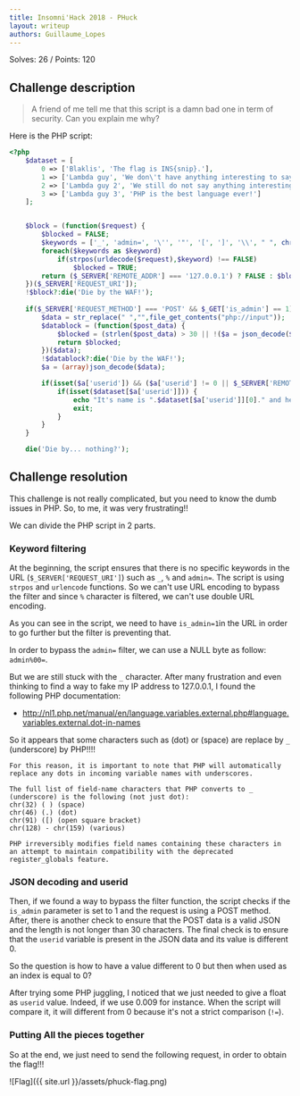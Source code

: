 ```yaml
---
title: Insomni'Hack 2018 - PHuck
layout: writeup
authors: Guillaume_Lopes
---
```

Solves: 26 / Points: 120


## Challenge description
> A friend of me tell me that this script is a damn bad one in term of security.
> Can you explain me why? 

Here is the PHP script:
```php
<?php
	$dataset = [
		0 => ['Blaklis', 'The flag is INS{snip}.'],
		1 => ['Lambda guy', 'We don\'t have anything interesting to say'],
		2 => ['Lambda guy 2', 'We still do not say anything interesting'],
		3 => ['Lambda guy 3', 'PHP is the best language ever!']
	];


	$block = (function($request) {
		$blocked = FALSE;
		$keywords = ['_', 'admin=', '\'', '"', '[', ']', '\\', " ", chr(9),chr(10),chr(11),chr(12),chr(13),chr(133),chr(160),"%"];
		foreach($keywords as $keyword)
			if(strpos(urldecode($request),$keyword) !== FALSE)
				$blocked = TRUE;
		return ($_SERVER['REMOTE_ADDR'] === '127.0.0.1') ? FALSE : $blocked;
	})($_SERVER['REQUEST_URI']);
	!$block?:die('Die by the WAF!');
	
	if($_SERVER['REQUEST_METHOD'] === 'POST' && $_GET['is_admin'] == 1) {
		$data = str_replace(" ","",file_get_contents("php://input"));
		$datablock = (function($post_data) {
			$blocked = (strlen($post_data) > 30 || !($a = json_decode($post_data)));
			return $blocked;
		})($data);
		!$datablock?:die('Die by the WAF!');
		$a = (array)json_decode($data);

		if(isset($a['userid']) && ($a['userid'] != 0 || $_SERVER['REMOTE_ADDR'] === '127.0.0.1')) {
			if(isset($dataset[$a['userid']])) {
				echo "It's name is ".$dataset[$a['userid']][0]." and he would like to say : ".$dataset[$a['userid']][1];
				exit;
			}
		}
	}

	die('Die by... nothing?');
```



## Challenge resolution

This challenge is not really complicated, but you need to know the dumb issues in PHP. So, to me, it was very frustrating!!

We can divide the PHP script in 2 parts.

### Keyword filtering


At the beginning, the script ensures that there is no specific keywords in the URL (`$_SERVER['REQUEST_URI']`) such as `_`, `%` and `admin=`.
The script is using `strpos` and `urlencode` functions. So we can't use URL encoding to bypass the filter and since `%` character is filtered, we can't use double URL encoding.

As you can see in the script, we need to have `is_admin=1`in the URL in order to go further but the filter is preventing that.

In order to bypass the `admin=` filter, we can use a NULL byte as follow: `admin%00=`.

But we are still stuck with the `_` character. After many frustration and even thinking to find a way to fake my IP address to 127.0.0.1, I found the following PHP documentation:

* http://nl1.php.net/manual/en/language.variables.external.php#language.variables.external.dot-in-names

So it appears that some characters such as (dot) or (space) are replace by `_` (underscore) by PHP!!!!
```doc
For this reason, it is important to note that PHP will automatically replace any dots in incoming variable names with underscores. 

The full list of field-name characters that PHP converts to _ (underscore) is the following (not just dot):
chr(32) ( ) (space)
chr(46) (.) (dot)
chr(91) ([) (open square bracket)
chr(128) - chr(159) (various)

PHP irreversibly modifies field names containing these characters in an attempt to maintain compatibility with the deprecated register_globals feature.
```


### JSON decoding and userid


Then, if we found a way to bypass the filter function, the script checks if the `is_admin` parameter is set to 1 and the request is using a POST method.
After, there is another check to ensure that the POST data is a valid JSON and the length is not longer than 30 characters.
The final check is to ensure that the `userid` variable is present in the JSON data and its value is different 0.

So the question is how to have a value different to 0 but then when used as an index is equal to 0? 

After trying some PHP juggling, I noticed that we just needed to give a float as `userid` value.
Indeed, if we use 0.009 for instance. When the script will compare it, it will different from 0 because it's not a strict comparison (`!=`).


### Putting All the pieces together
So at the end, we just need to send the following request, in order to obtain the flag!!!

![Flag]({{ site.url }}/assets/phuck-flag.png)


